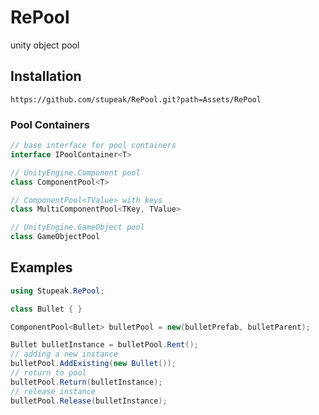 # RePool

unity object pool

## Installation

```
https://github.com/stupeak/RePool.git?path=Assets/RePool
```

### Pool Containers
```C#
// base interface for pool containers
interface IPoolContainer<T>

// UnityEngine.Component pool
class ComponentPool<T>

// ComponentPool<TValue> with keys
class MultiComponentPool<TKey, TValue>

// UnityEngine.GameObject pool
class GameObjectPool
```

## Examples

```C#
using Stupeak.RePool;

class Bullet { }

ComponentPool<Bullet> bulletPool = new(bulletPrefab, bulletParent);

Bullet bulletInstance = bulletPool.Rent();
// adding a new instance
bulletPool.AddExisting(new Bullet());
// return to pool
bulletPool.Return(bulletInstance);
// release instance 
bulletPool.Release(bulletInstance);
```

###
